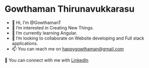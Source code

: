 # Gowthaman Thirunavukkarasu

- 👋 Hi, I’m @GowthamanT
- 👀 I’m interested in Creating New Things.
- 🌱 I’m currently learning Angular.
- 💞️ I’m looking to collaborate on Website developing and Full stack applications.
- 📫 You can reach me on happygowthaman@gmail.com

:speech_balloon: You can connect with me with [LinkedIn](https://www.linkedin.com/in/gowthaman-thirunavukkarasu/)
<!---
GowthamanT/GowthamanT is a ✨ special ✨ repository because its `README.md` (this file) appears on your GitHub profile.
You can click the Preview link to take a look at your changes.
---> 
